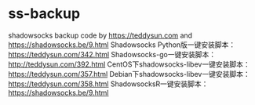# ss-backup
shadowsocks backup
code by https://teddysun.com and https://shadowsocks.be/9.html
Shadowsocks Python版一键安装脚本：https://teddysun.com/342.html
Shadowsocks-go一键安装脚本：http://teddysun.com/392.html
CentOS下shadowsocks-libev一键安装脚本：https://teddysun.com/357.html
Debian下shadowsocks-libev一键安装脚本：https://teddysun.com/358.html
ShadowsocksR一键安装脚本：https://shadowsocks.be/9.html


